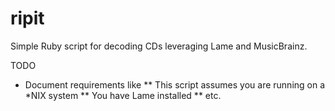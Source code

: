 ripit
=====

Simple Ruby script for decoding CDs leveraging Lame and MusicBrainz.

TODO

* Document requirements like
** This script assumes you are running on a *NIX system
** You have Lame installed
** etc.
